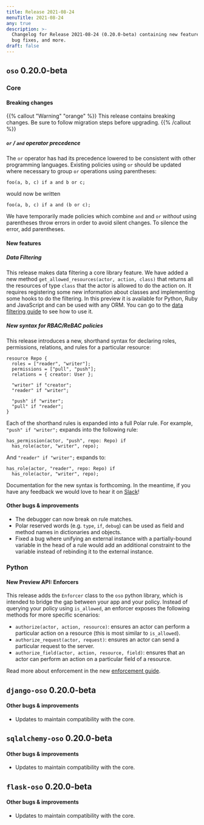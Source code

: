 ```yaml
---
title: Release 2021-08-24
menuTitle: 2021-08-24
any: true
description: >-
  Changelog for Release 2021-08-24 (0.20.0-beta) containing new features,
  bug fixes, and more.
draft: false
---
```


## `oso` 0.20.0-beta

### Core

#### Breaking changes

{{% callout "Warning" "orange" %}}
  This release contains breaking changes. Be sure to follow migration steps
  before upgrading.
{{% /callout %}}

##### `or` / `and` operator precedence

The `or` operator has had its precedence lowered to be consistent with other
programming languages. Existing policies using `or` should be updated where
necessary to group `or` operations using parentheses:

```polar
foo(a, b, c) if a and b or c;
```

would now be written

```polar
foo(a, b, c) if a and (b or c);
```

We have temporarily made policies which combine `and` and `or` _without_
using parentheses throw errors in order to avoid silent changes.
To silence the error, add parentheses.

#### New features

##### Data Filtering

This release makes data filtering a core library feature. We have added a new method `get_allowed_resources(actor, action, class)` that returns all the resources of type `class` that the actor is allowed to do the action on. It requires registering some new information about classes and implementing some hooks to do the filtering. In this preview it is available for Python, Ruby and JavaScript and can be used with any ORM.
You can go to the [data filtering guide](https://www.osohq.com/docs/oss/guides/data_filtering.html) to see how to use it.

##### New syntax for RBAC/ReBAC policies

This release introduces a new, shorthand syntax for declaring roles,
permissions, relations, and rules for a particular resource:

```polar
resource Repo {
  roles = ["reader", "writer"];
  permissions = ["pull", "push"];
  relations = { creator: User };

  "writer" if "creator";
  "reader" if "writer";

  "push" if "writer";
  "pull" if "reader";
}
```

Each of the shorthand rules is expanded into a full Polar rule. For example,
`"push" if "writer";` expands into the following rule:

```polar
has_permission(actor, "push", repo: Repo) if
  has_role(actor, "writer", repo);
```

And `"reader" if "writer";` expands to:

```polar
has_role(actor, "reader", repo: Repo) if
  has_role(actor, "writer", repo);
```

Documentation for the new syntax is forthcoming. In the meantime, if you have
any feedback we would love to hear it on [Slack][]!

[Slack]: https://join-slack.osohq.com/

#### Other bugs & improvements

- The debugger can now break on rule matches.
- Polar reserved words (e.g. `type`, `if`, `debug`) can be used as field and method names in
  dictionaries and objects.
- Fixed a bug where unifying an external instance with a partially-bound
  variable in the head of a rule would add an additional constraint to the
  variable instead of rebinding it to the external instance.

### Python

#### New Preview API: Enforcers

This release adds the `Enforcer` class to the `oso` python library, which is
intended to bridge the gap between your app and your policy. Instead of
querying your policy using `is_allowed`, an enforcer exposes the following
methods for more specific scenarios:

- `authorize(actor, action, resource)`: ensures an actor can perform a
  particular action on a resource (this is most similar to `is_allowed`).
- `authorize_request(actor, request)`: ensures an actor can send a particular
  request to the server.
- `authorize_field(actor, action, resource, field)`: ensures that an actor can
  perform an action on a particular field of a resource.

Read more about enforcement in the new [enforcement guide](guides/enforcement).

## `django-oso` 0.20.0-beta

#### Other bugs & improvements

- Updates to maintain compatibility with the core.

## `sqlalchemy-oso` 0.20.0-beta

#### Other bugs & improvements

- Updates to maintain compatibility with the core.

## `flask-oso` 0.20.0-beta

#### Other bugs & improvements

- Updates to maintain compatibility with the core.
